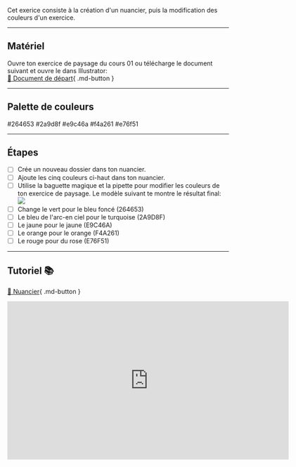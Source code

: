 Cet exerice consiste à la création d'un nuancier, puis la modification des couleurs d'un exercice.    
***  


## Matériel

Ouvre ton exercice de paysage du cours 01 ou télécharge le document suivant et ouvre le dans Illustrator:   
[📁 Document de départ](https://cmontmorency365.sharepoint.com/:u:/s/TIM-582214-Animation2d77/ESYbthj7WYtGv_RxyR4nAA0BNrpXLvswMnxJ1ztSHJ7nww?e=r6mY0h){ .md-button }   <br>

***  
## Palette de couleurs
<color>#264653</color>
<color>#2a9d8f</color>
<color>#e9c46a</color>
<color>#f4a261</color>
<color>#e76f51</color>

***  

## Étapes

- [ ] Crée un nouveau dossier dans ton nuancier.
- [ ] Ajoute les cinq couleurs ci-haut dans ton nuancier.
- [ ] Utilise la baguette magique et la pipette pour modifier les couleurs de ton exercice de paysage. Le modèle suivant te montre le résultat final: <img src="images/modele_pipette.jpg">
- [ ] Change le vert pour le bleu foncé (264653)
- [ ] Le bleu de l'arc-en ciel pour le turquoise (2A9D8F)
- [ ] Le jaune pour le jaune (E9C46A)
- [ ] Le orange pour le orange (F4A261)
- [ ] Le rouge pour du rose (E76F51)

***  

## Tutoriel 📚
[📁 Nuancier](https://cmontmorency365.sharepoint.com/:v:/s/TIM-582214-Animation2d77/Ea783BGLQzRBgjwFvcAyOJwBYcbMshlxCp12LoJcARYxSw?e=6QeS24){ .md-button }   <br>
<iframe src="https://cmontmorency365.sharepoint.com/sites/TIM-582214-Animation2d77/_layouts/15/embed.aspx?UniqueId=11dcfcae-438b-4134-823c-05bdc032389c&embed=%7B%22ust%22%3Atrue%2C%22hv%22%3A%22CopyEmbedCode%22%7D&referrer=StreamWebApp&referrerScenario=EmbedDialog.Create" width="640" height="360" frameborder="0" scrolling="no" allowfullscreen title="01_palette_de_couleurs_nuancier.mp4"></iframe>



